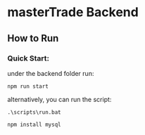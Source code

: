 # masterTrade Backend

## How to Run
### Quick Start:
under the backend folder run:
```
npm run start
```

alternatively, you can run the script:
```
.\scripts\run.bat

npm install mysql
```
